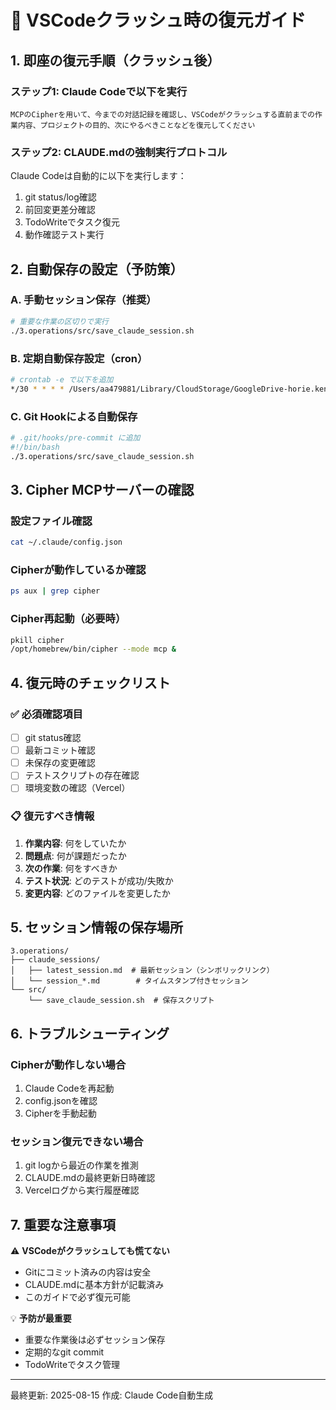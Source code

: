 # 🚨 VSCodeクラッシュ時の復元ガイド

## 1. 即座の復元手順（クラッシュ後）

### ステップ1: Claude Codeで以下を実行
```
MCPのCipherを用いて、今までの対話記録を確認し、VSCodeがクラッシュする直前までの作業内容、プロジェクトの目的、次にやるべきことなどを復元してください
```

### ステップ2: CLAUDE.mdの強制実行プロトコル
Claude Codeは自動的に以下を実行します：
1. git status/log確認
2. 前回変更差分確認  
3. TodoWriteでタスク復元
4. 動作確認テスト実行

## 2. 自動保存の設定（予防策）

### A. 手動セッション保存（推奨）
```bash
# 重要な作業の区切りで実行
./3.operations/src/save_claude_session.sh
```

### B. 定期自動保存設定（cron）
```bash
# crontab -e で以下を追加
*/30 * * * * /Users/aa479881/Library/CloudStorage/GoogleDrive-horie.kenichi@grtx.jp/共有ドライブ/103_全社共有用/社内DX/zoom-memo-automation/zoom-memo-automation/3.operations/src/save_claude_session.sh
```

### C. Git Hookによる自動保存
```bash
# .git/hooks/pre-commit に追加
#!/bin/bash
./3.operations/src/save_claude_session.sh
```

## 3. Cipher MCPサーバーの確認

### 設定ファイル確認
```bash
cat ~/.claude/config.json
```

### Cipherが動作しているか確認
```bash
ps aux | grep cipher
```

### Cipher再起動（必要時）
```bash
pkill cipher
/opt/homebrew/bin/cipher --mode mcp &
```

## 4. 復元時のチェックリスト

### ✅ 必須確認項目
- [ ] git status確認
- [ ] 最新コミット確認
- [ ] 未保存の変更確認
- [ ] テストスクリプトの存在確認
- [ ] 環境変数の確認（Vercel）

### 📋 復元すべき情報
1. **作業内容**: 何をしていたか
2. **問題点**: 何が課題だったか
3. **次の作業**: 何をすべきか
4. **テスト状況**: どのテストが成功/失敗か
5. **変更内容**: どのファイルを変更したか

## 5. セッション情報の保存場所

```
3.operations/
├── claude_sessions/
│   ├── latest_session.md  # 最新セッション（シンボリックリンク）
│   └── session_*.md        # タイムスタンプ付きセッション
└── src/
    └── save_claude_session.sh  # 保存スクリプト
```

## 6. トラブルシューティング

### Cipherが動作しない場合
1. Claude Codeを再起動
2. config.jsonを確認
3. Cipherを手動起動

### セッション復元できない場合
1. git logから最近の作業を推測
2. CLAUDE.mdの最終更新日時確認
3. Vercelログから実行履歴確認

## 7. 重要な注意事項

⚠️ **VSCodeがクラッシュしても慌てない**
- Gitにコミット済みの内容は安全
- CLAUDE.mdに基本方針が記載済み
- このガイドで必ず復元可能

💡 **予防が最重要**
- 重要な作業後は必ずセッション保存
- 定期的なgit commit
- TodoWriteでタスク管理

---
最終更新: 2025-08-15
作成: Claude Code自動生成